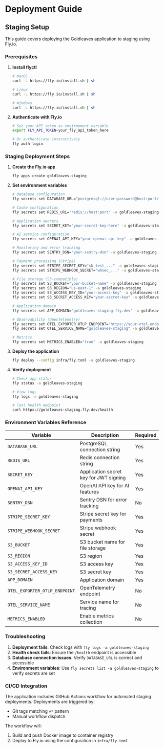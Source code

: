 # Deployment Guide

## Staging Setup

This guide covers deploying the Goldleaves application to staging using Fly.io.

### Prerequisites

1. **Install flyctl**
   ```bash
   # macOS
   curl -L https://fly.io/install.sh | sh
   
   # Linux
   curl -L https://fly.io/install.sh | sh
   
   # Windows
   curl -L https://fly.io/install.sh | sh
   ```

2. **Authenticate with Fly.io**
   ```bash
   # Set your API token as environment variable
   export FLY_API_TOKEN=your_fly_api_token_here
   
   # Or authenticate interactively
   fly auth login
   ```

### Staging Deployment Steps

1. **Create the Fly.io app**
   ```bash
   fly apps create goldleaves-staging
   ```

2. **Set environment variables**
   ```bash
   # Database configuration
   fly secrets set DATABASE_URL="postgresql://user:password@host:port/database" -a goldleaves-staging
   
   # Cache configuration
   fly secrets set REDIS_URL="redis://host:port" -a goldleaves-staging
   
   # Application secrets
   fly secrets set SECRET_KEY="your-secret-key-here" -a goldleaves-staging
   
   # AI service configuration
   fly secrets set OPENAI_API_KEY="your-openai-api-key" -a goldleaves-staging
   
   # Monitoring and error tracking
   fly secrets set SENTRY_DSN="your-sentry-dsn" -a goldleaves-staging
   
   # Payment processing (Stripe)
   fly secrets set STRIPE_SECRET_KEY="sk_test_..." -a goldleaves-staging
   fly secrets set STRIPE_WEBHOOK_SECRET="whsec_..." -a goldleaves-staging
   
   # File storage (S3-compatible)
   fly secrets set S3_BUCKET="your-bucket-name" -a goldleaves-staging
   fly secrets set S3_REGION="us-east-1" -a goldleaves-staging
   fly secrets set S3_ACCESS_KEY_ID="your-access-key" -a goldleaves-staging
   fly secrets set S3_SECRET_ACCESS_KEY="your-secret-key" -a goldleaves-staging
   
   # Application domain
   fly secrets set APP_DOMAIN="goldleaves-staging.fly.dev" -a goldleaves-staging
   
   # Observability (OpenTelemetry)
   fly secrets set OTEL_EXPORTER_OTLP_ENDPOINT="https://your-otel-endpoint" -a goldleaves-staging
   fly secrets set OTEL_SERVICE_NAME="goldleaves-staging" -a goldleaves-staging
   
   # Metrics
   fly secrets set METRICS_ENABLED="true" -a goldleaves-staging
   ```

3. **Deploy the application**
   ```bash
   fly deploy --config infra/fly.toml -a goldleaves-staging
   ```

4. **Verify deployment**
   ```bash
   # Check app status
   fly status -a goldleaves-staging
   
   # View logs
   fly logs -a goldleaves-staging
   
   # Test health endpoint
   curl https://goldleaves-staging.fly.dev/health
   ```

### Environment Variables Reference

| Variable | Description | Required |
|----------|-------------|----------|
| `DATABASE_URL` | PostgreSQL connection string | Yes |
| `REDIS_URL` | Redis connection string | Yes |
| `SECRET_KEY` | Application secret key for JWT signing | Yes |
| `OPENAI_API_KEY` | OpenAI API key for AI features | Yes |
| `SENTRY_DSN` | Sentry DSN for error tracking | No |
| `STRIPE_SECRET_KEY` | Stripe secret key for payments | Yes |
| `STRIPE_WEBHOOK_SECRET` | Stripe webhook secret | Yes |
| `S3_BUCKET` | S3 bucket name for file storage | Yes |
| `S3_REGION` | S3 region | Yes |
| `S3_ACCESS_KEY_ID` | S3 access key | Yes |
| `S3_SECRET_ACCESS_KEY` | S3 secret key | Yes |
| `APP_DOMAIN` | Application domain | Yes |
| `OTEL_EXPORTER_OTLP_ENDPOINT` | OpenTelemetry endpoint | No |
| `OTEL_SERVICE_NAME` | Service name for tracing | No |
| `METRICS_ENABLED` | Enable metrics collection | No |

### Troubleshooting

1. **Deployment fails**: Check logs with `fly logs -a goldleaves-staging`
2. **Health check fails**: Ensure the `/health` endpoint is accessible
3. **Database connection issues**: Verify `DATABASE_URL` is correct and accessible
4. **Environment variables**: Use `fly secrets list -a goldleaves-staging` to verify secrets are set

### CI/CD Integration

The application includes GitHub Actions workflow for automated staging deployments. Deployments are triggered by:
- Git tags matching `v*` pattern
- Manual workflow dispatch

The workflow will:
1. Build and push Docker image to container registry
2. Deploy to Fly.io using the configuration in `infra/fly.toml`